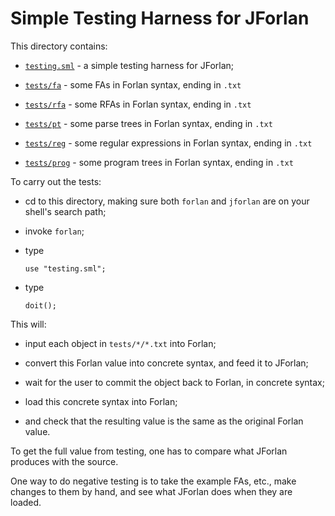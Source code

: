 Simple Testing Harness for JForlan
=========================================================================

This directory contains:

* [`testing.sml`](testing.sml) - a simple testing harness for JForlan;

* [`tests/fa`](tests/fa) -  some FAs in Forlan syntax, ending in `.txt`

* [`tests/rfa`](tests/rfa) - some RFAs in Forlan syntax, ending in `.txt`

* [`tests/pt`](tests/pt) - some parse trees in Forlan syntax, ending
  in `.txt`

* [`tests/reg`](tests/reg) - some regular expressions in Forlan
  syntax, ending in `.txt`

* [`tests/prog`](tests/prog) - some program trees in Forlan syntax,
  ending in `.txt`

To carry out the tests:

* cd to this directory, making sure both `forlan` and `jforlan` are on
  your shell's search path;

* invoke `forlan`;

* type
    ```
    use "testing.sml";
    ```

* type

    ```
    doit();
    ```

This will:

* input each object in `tests/*/*.txt` into Forlan;

* convert this Forlan value into concrete syntax, and feed it to
  JForlan;

* wait for the user to commit the object back to Forlan, in concrete
  syntax;

* load this concrete syntax into Forlan;

* and check that the resulting value is the same as the original
  Forlan value.

To get the full value from testing, one has to compare what JForlan
produces with the source.

One way to do negative testing is to take the example FAs, etc., make
changes to them by hand, and see what JForlan does when they are loaded.
